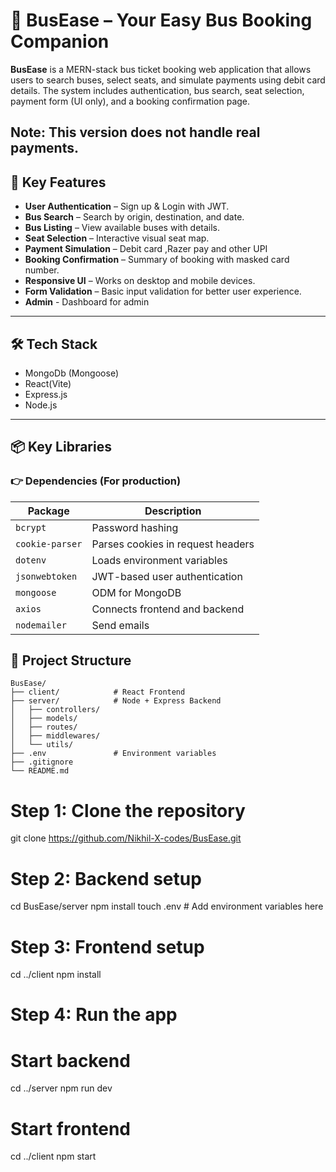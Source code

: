 # 🚌 BusEase – Your Easy Bus Booking Companion

**BusEase** is a MERN-stack bus ticket booking web application that allows users to search buses, select seats, and simulate payments using debit card details. The system includes authentication, bus search, seat selection, payment form (UI only), and a booking confirmation page. 

**Note:** This version does **not** handle real payments.
---

## 🚀 Key Features

- **User Authentication** – Sign up & Login with JWT.
- **Bus Search** – Search by origin, destination, and date.
- **Bus Listing** – View available buses with details.
- **Seat Selection** – Interactive visual seat map.
- **Payment Simulation** – Debit card ,Razer pay and other UPI
- **Booking Confirmation** – Summary of booking with masked card number.
- **Responsive UI** – Works on desktop and mobile devices.
- **Form Validation** – Basic input validation for better user experience.
- **Admin** - Dashboard for admin
---

## 🛠 Tech Stack

- MongoDb (Mongoose)
- React(Vite)
- Express.js
- Node.js
---

## 📦 Key Libraries

### 👉 **Dependencies (For production)**
| Package         | Description                           |
|-----------------|---------------------------------------|
| `bcrypt`        | Password hashing                      |
| `cookie-parser` | Parses cookies in request headers     |
| `dotenv`        | Loads environment variables           |
| `jsonwebtoken`  | JWT-based user authentication         |
| `mongoose`      | ODM for MongoDB                       |
|  `axios`        | Connects frontend and backend         |
|  `nodemailer`   | Send emails                           |

## 📁 Project Structure

```
BusEase/
├── client/            # React Frontend
├── server/            # Node + Express Backend
│   ├── controllers/
│   ├── models/
│   ├── routes/
│   ├── middlewares/
│   └── utils/
├── .env               # Environment variables
├── .gitignore
└── README.md

```
# Step 1: Clone the repository
git clone https://github.com/Nikhil-X-codes/BusEase.git

# Step 2: Backend setup
cd BusEase/server
npm install
touch .env   # Add environment variables here

# Step 3: Frontend setup
cd ../client
npm install

# Step 4: Run the app

# Start backend
cd ../server
npm run dev

# Start frontend
cd ../client
npm start

```
